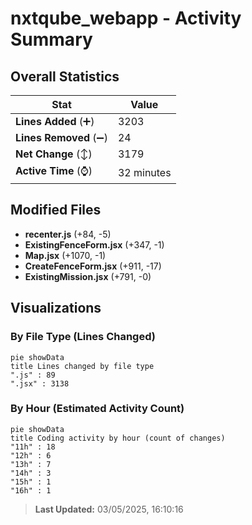 # nxtqube_webapp - Activity Summary 

## Overall Statistics

| Stat                   | Value                                                             |
| ---------------------- | ----------------------------------------------------------------- |
| **Lines Added** (➕)   | 3203                                          |
| **Lines Removed** (➖) | 24                                        |
| **Net Change** (↕)    | 3179                |
| **Active Time** (⌚)   | 32 minutes |


## Modified Files
- **recenter.js** (+84, -5)
- **ExistingFenceForm.jsx** (+347, -1)
- **Map.jsx** (+1070, -1)
- **CreateFenceForm.jsx** (+911, -17)
- **ExistingMission.jsx** (+791, -0)

## Visualizations

### By File Type (Lines Changed)

```mermaid
pie showData
title Lines changed by file type
".js" : 89
".jsx" : 3138
```

### By Hour (Estimated Activity Count)

```mermaid
pie showData
title Coding activity by hour (count of changes)
"11h" : 18
"12h" : 6
"13h" : 7
"14h" : 3
"15h" : 1
"16h" : 1
```


> **Last Updated:** 03/05/2025, 16:10:16